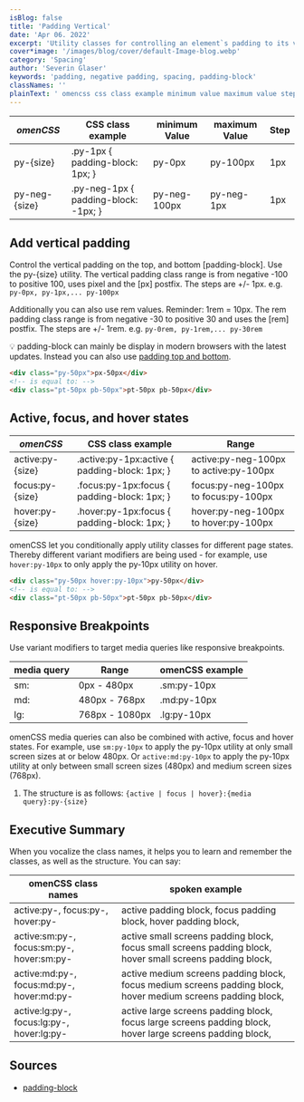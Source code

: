 ```yaml
---
isBlog: false
title: 'Padding Vertical'
date: 'Apr 06. 2022'
excerpt: 'Utility classes for controlling an element`s padding to its vertical sides.'
cover*image: '/images/blog/cover/default-Image-blog.webp'
category: 'Spacing'
author: 'Severin Glaser'
keywords: 'padding, negative padding, spacing, padding-block'
classNames: ''
plainText: ' omencss css class example minimum value maximum value step py size py-1px padding-block: 1px; py-0px py-100px 1px py-neg size py-neg-1px padding-block: -1px; py-neg-100px py-neg-1px 1px add vertical padding control the vertical padding on the top and bottom padding-block use the py size utility the vertical padding class range is from negative -100 to positive 100 uses pixel and the px postfix the steps are + 1px e g `py-0px py-1px py-100px` additionally you can also use rem values reminder: 1rem = 10px the rem padding class range is from negative -30 to positive 30 and uses the rem postfix the steps are + 1rem e g `py-0rem py-1rem py-30rem` 💡 padding-block can mainly be display in modern browsers with the latest updates instead you can also use padding top and bottom docs spacing-padding-side  active focus and hover states omencss css class example range active:py size active :py-1px:active padding-block: 1px; active:py-neg-100px to active:py-100px focus:py size focus :py-1px:focus padding-block: 1px; focus:py-neg-100px to focus:py-100px hover:py size hover :py-1px:focus padding-block: 1px; hover:py-neg-100px to hover:py-100px omencss let you conditionally apply utility classes for different page states thereby different variant modifiers are being used for example use `hover:py-10px` to only apply the py-10px utility on hover  responsive breakpoints use variant modifiers to target media queries like responsive breakpoints media query range omencss example sm: 0px 480px sm:py-10px md: 480px 768px md:py-10px lg: 768px 1080px lg:py-10px omencss media queries can also be combined with active focus and hover states for example use `sm:py-10px` to apply the py-10px utility at only small screen sizes at or below 480px or `active:md:py-10px` to apply the py-10px utility at only between small screen sizes 480px and medium screen sizes 768px 1 the structure is as follows: ` active focus hover : media query :py size ` executive summary when you vocalize the class names it helps you to learn and remember the classes as well as the structure you can say: omencss class names spoken example active:py focus:py hover:py active padding block focus padding block hover padding block active:sm:py focus:sm:py hover:sm:py active small screens padding block focus small screens padding block hover small screens padding block active:md:py focus:md:py hover:md:py active medium screens padding block focus medium screens padding block hover medium screens padding block active:lg:py focus:lg:py hover:lg:py active large screens padding block focus large screens padding block hover large screens padding block sources padding-block https: developer mozilla org en-us docs web css padding-block '
---
```


| _omenCSS_     | CSS class example                    | minimum Value | maximum Value | Step |
| ------------- | ------------------------------------ | ------------- | ------------- | ---- |
| py-{size}     | .py-1px { padding-block: 1px; }      | py-0px        | py-100px      | 1px  |
| py-neg-{size} | .py-neg-1px { padding-block: -1px; } | py-neg-100px  | py-neg-1px    | 1px  |

## Add vertical padding

Control the vertical padding on the top, and bottom [padding-block]. Use the py-{size} utility. The vertical padding class range is from negative -100 to positive 100, uses pixel and the [px] postfix. The steps are +/- 1px. e.g. `py-0px, py-1px,... py-100px`

Additionally you can also use rem values. Reminder: 1rem = 10px. The rem padding class range is from negative -30 to positive 30 and uses the [rem] postfix. The steps are +/- 1rem. e.g. `py-0rem, py-1rem,... py-30rem`

💡 padding-block can mainly be display in modern browsers with the latest updates. Instead you can also use [padding top and bottom](/docs/spacing-padding-side).

```html
<div class="py-50px">px-50px</div>
<!-- is equal to: -->
<div class="pt-50px pb-50px">pt-50px pb-50px</div>
```

## Active, focus, and hover states

| _omenCSS_        | CSS class example                              | Range                                  |
| ---------------- | ---------------------------------------------- | -------------------------------------- |
| active:py-{size} | .active\:py-1px:active { padding-block: 1px; } | active:py-neg-100px to active:py-100px |
| focus:py-{size}  | .focus\:py-1px:focus { padding-block: 1px; }   | focus:py-neg-100px to focus:py-100px   |
| hover:py-{size}  | .hover\:py-1px:focus { padding-block: 1px; }   | hover:py-neg-100px to hover:py-100px   |

omenCSS let you conditionally apply utility classes for different page states. Thereby different variant modifiers are being used - for example, use `hover:py-10px` to only apply the py-10px utility on hover.

```html
<div class="py-50px hover:py-10px">py-50px</div>
<!-- is equal to: -->
<div class="pt-50px pb-50px">pt-50px pb-50px</div>
```

## Responsive Breakpoints

Use variant modifiers to target media queries like responsive breakpoints.

| media query | Range          | omenCSS example |
| ----------- | -------------- | --------------- |
| sm:         | 0px - 480px    | .sm:py-10px     |
| md:         | 480px - 768px  | .md:py-10px     |
| lg:         | 768px - 1080px | .lg:py-10px     |

omenCSS media queries can also be combined with active, focus and hover states. For example, use `sm:py-10px` to apply the py-10px utility at only small screen sizes at or below 480px. Or `active:md:py-10px` to apply the py-10px utility at only between small screen sizes (480px) and medium screen sizes (768px).

1. The structure is as follows: `{active | focus | hover}:{media query}:py-{size}`

## Executive Summary

When you vocalize the class names, it helps you to learn and remember the classes, as well as the structure. You can say:

| omenCSS class names                       | spoken example                                                                                               |
| ----------------------------------------- | ------------------------------------------------------------------------------------------------------------ |
| active:py-, focus:py-, hover:py-          | active padding block, focus padding block, hover padding block,                                              |
| active:sm:py-, focus:sm:py-, hover:sm:py- | active small screens padding block, focus small screens padding block, hover small screens padding block,    |
| active:md:py-, focus:md:py-, hover:md:py- | active medium screens padding block, focus medium screens padding block, hover medium screens padding block, |
| active:lg:py-, focus:lg:py-, hover:lg:py- | active large screens padding block, focus large screens padding block, hover large screens padding block,    |

## Sources

- [padding-block](https://developer.mozilla.org/en-US/docs/Web/CSS/padding-block)
